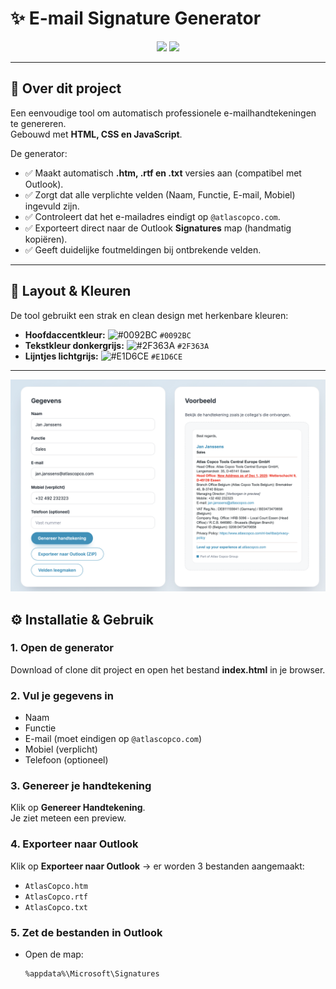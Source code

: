 # ✨ E-mail Signature Generator

<p align="center">
  <img src="https://img.shields.io/badge/version-1.0.0-0092BC?style=for-the-badge" />
  <img src="https://img.shields.io/badge/status-stable-2F363A?style=for-the-badge" />
</p>

---

## 📌 Over dit project
Een eenvoudige tool om automatisch professionele e-mailhandtekeningen te genereren.  
Gebouwd met **HTML, CSS en JavaScript**.  

De generator:
- ✅ Maakt automatisch **.htm, .rtf en .txt** versies aan (compatibel met Outlook).  
- ✅ Zorgt dat alle verplichte velden (Naam, Functie, E-mail, Mobiel) ingevuld zijn.  
- ✅ Controleert dat het e-mailadres eindigt op `@atlascopco.com`.  
- ✅ Exporteert direct naar de Outlook **Signatures** map (handmatig kopiëren).  
- ✅ Geeft duidelijke foutmeldingen bij ontbrekende velden.  

---

## 🎨 Layout & Kleuren
De tool gebruikt een strak en clean design met herkenbare kleuren:

- **Hoofdaccentkleur:** ![#0092BC](https://via.placeholder.com/15/0092BC/000000?text=+) `#0092BC`  
- **Tekstkleur donkergrijs:** ![#2F363A](https://via.placeholder.com/15/2F363A/000000?text=+) `#2F363A`  
- **Lijntjes lichtgrijs:** ![#E1D6CE](https://via.placeholder.com/15/E1D6CE/000000?text=+) `#E1D6CE`  

---

![Signature Preview](assets/generator.png)


## ⚙️ Installatie & Gebruik

### 1. Open de generator
Download of clone dit project en open het bestand **index.html** in je browser.

### 2. Vul je gegevens in
- Naam  
- Functie  
- E-mail (moet eindigen op `@atlascopco.com`)  
- Mobiel (verplicht)  
- Telefoon (optioneel)  

### 3. Genereer je handtekening
Klik op **Genereer Handtekening**.  
Je ziet meteen een preview.

### 4. Exporteer naar Outlook
Klik op **Exporteer naar Outlook** → er worden 3 bestanden aangemaakt:
- `AtlasCopco.htm`  
- `AtlasCopco.rtf`  
- `AtlasCopco.txt`  

### 5. Zet de bestanden in Outlook
- Open de map:  
  ```bash
  %appdata%\Microsoft\Signatures

